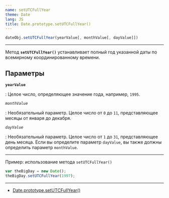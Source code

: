 ```yaml
---
name: setUTCFullYear
theme: Date
lang: JS
title: Date.prototype.setUTCFullYear()
---
```


```js
dateObj.setUTCFullYear(yearValue[, monthValue[, dayValue]])
```

---

Метод **`setUTCFullYear()`** устанавливает полный год указанной даты по всемирному координированному времени.

## Параметры

**`yearValue`**

: Целое число, определяющее значение года, например, `1995`.

_`monthValue`_

: Необязательный параметр. Целое число от `0` до `11`, представляющее месяцы от января до декабря.

_`dayValue`_

: Необязательный параметр. Целое число от `1` до `31`, представляющее день месяца. Если вы определите параметр `dayValue`, вы также должны определить параметр `monthValue`.

---

Пример: использование метода `setUTCFullYear()`

```js
var theBigDay = new Date();
theBigDay.setUTCFullYear(1997);
```

---

- [Date.prototype.setUTCFullYear()](https://developer.mozilla.org/ru/docs/Web/JavaScript/Reference/Global_Objects/Date/setUTCFullYear)
